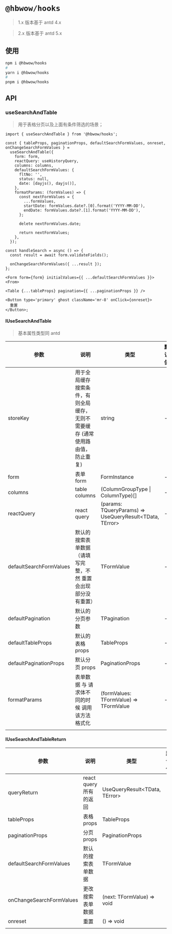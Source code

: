 # `@hbwow/hooks`

> 1.x 版本基于 antd 4.x

> 2.x 版本基于 antd 5.x

## 使用

```BASH
npm i @hbwow/hooks
#
yarn i @hbwow/hooks
#
pnpm i @hbwow/hooks
```

## API

### useSearchAndTable

> 用于表格分页以及上面有条件筛选的场景；

```tsx
import { useSearchAndTable } from '@hbwow/hooks';

const { tableProps, paginationProps, defaultSearchFormValues, onreset, onChangeSearchFormValues } =
  useSearchAndTable({
    form: form,
    reactQuery: useHistoryQuery,
    columns: columns,
    defaultSearchFormValues: {
      fltNo: '',
      status: null,
      date: [dayjs(), dayjs()],
    },
    formatParams: (formValues) => {
      const nextFormValues = {
        ...formValues,
        startDate: formValues.date?.[0].format('YYYY-MM-DD'),
        endDate: formValues.date?.[1].format('YYYY-MM-DD'),
      };

      delete nextFormValues.date;

      return nextFormValues;
    },
  });

const handleSearch = async () => {
  const result = await form.validateFields();

  onChangeSearchFormValues({ ...result });
};

<Form form={form} initialValues={{ ...defaultSearchFormValues }}><From>

<Table {...tableProps} pagination={{ ...paginationProps }} />

<Button type='primary' ghost className='mr-8' onClick={onreset}>
  重置
</Button>;
```

#### IUseSearchAndTable

> 基本属性类型同 antd

| 参数 | 说明 | 类型 | 默认值 | 版本 |
| --- | --- | --- | --- | --- |
| storeKey | 用于全局缓存搜索条件，有则全局缓存，无则不需要缓存 (通常使用路由值，防止重复) | string | - |  |
| form | 表单 form | FormInstance<any> | - |  |
| columns | table columns | (ColumnGroupType<AnyObject> \| ColumnType<AnyObject>)[] | - |  |
| reactQuery | react query | (params: TQueryParams) => UseQueryResult<TData, TError> | - |  |
| defaultSearchFormValues | 默认的搜索表单数据（请填写完整，不然 重置 会出现部分没有重置） | TFormValue | - |  |
| defaultPagination | 默认的分页参数 | TPagination | - |  |
| defaultTableProps | 默认的表格 props | TableProps<any> | - |  |
| defaultPaginationProps | 默认分页 props | PaginationProps | - |  |
| formatParams | 表单数据 与 请求体不同的时候 调用该方法格式化 | (formValues: TFormValue) => TFormValue | - |  |
|  |  |  |  |  |

#### IUseSearchAndTableReturn

| 参数 | 说明 | 类型 | 默认值 | 版本 |
| --- | --- | --- | --- | --- |
| queryReturn | react query 所有的返回 | UseQueryResult<TData, TError> |  |  |
| tableProps | 表格 props | TableProps<any> |  |  |
| paginationProps | 分页 props | PaginationProps |  |  |
| defaultSearchFormValues | 默认的搜索表单数据 | TFormValue |  |  |
| onChangeSearchFormValues | 更改搜索表单数据 | (next: TFormValue) => void |  |  |
| onreset | 重置 | () => void |  |  |
|  |  |  |  |  |
